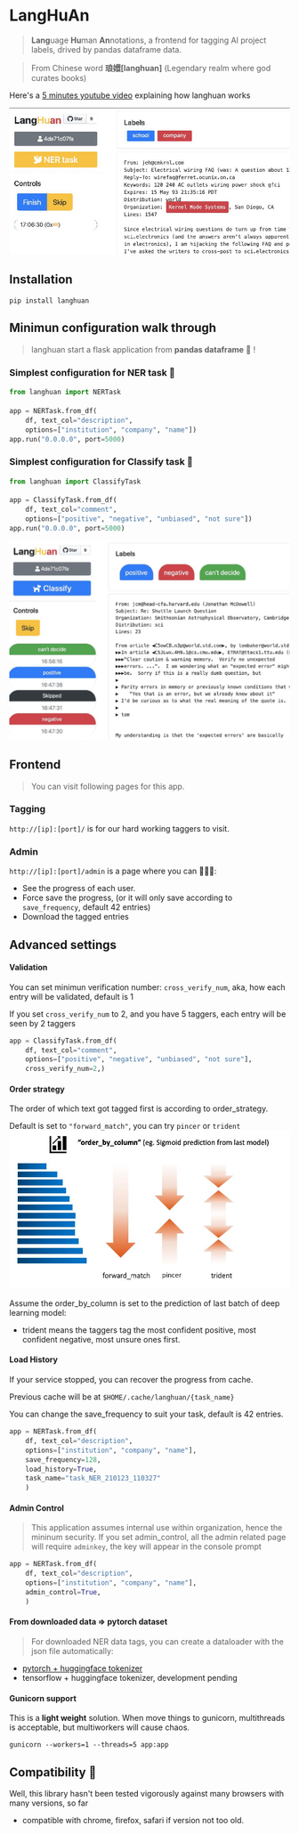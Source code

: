 # LangHuAn
> **Lang**uage **Hu**man **An**notations, a frontend for tagging AI project labels, drived by pandas dataframe data.

> From Chinese word **琅嬛[langhuan]** (Legendary realm where god curates books)

Here's a [5 minutes youtube video](https://www.youtube.com/watch?v=Nwh6roiX_9I) explaining how langhuan works

[![Introduction Video](https://raw.githubusercontent.com/raynardj/langhuan/main/docs/imgs/ner1.jpg)](https://www.youtube.com/watch?v=Nwh6roiX_9I)

## Installation
```shell
pip install langhuan
```

## Minimun configuration walk through
> langhuan start a flask application from **pandas dataframe** 🐼 !

### Simplest configuration for **NER** task 🚀

```python
from langhuan import NERTask

app = NERTask.from_df(
    df, text_col="description",
    options=["institution", "company", "name"])
app.run("0.0.0.0", port=5000)
```

### Simplest configuration for **Classify** task 🚀
```python
from langhuan import ClassifyTask

app = ClassifyTask.from_df(
    df, text_col="comment",
    options=["positive", "negative", "unbiased", "not sure"])
app.run("0.0.0.0", port=5000)
```
![classification image](https://raw.githubusercontent.com/raynardj/langhuan/main/docs/imgs/classify1.jpg)

## Frontend
> You can visit following pages for this app.

### Tagging
```http://[ip]:[port]/``` is for our hard working taggers to visit.

### Admin
```http://[ip]:[port]/admin``` is a page where you can 👮🏽‍♂️:
* See the progress of each user.
* Force save the progress, (or it will only save according to ```save_frequency```, default 42 entries)
* Download the tagged entries

## Advanced settings
#### Validation
You can set minimun verification number: ```cross_verify_num```, aka, how each entry will be validated, default is 1

If you set ```cross_verify_num``` to 2, and you have 5 taggers, each entry will be seen by 2 taggers

```python
app = ClassifyTask.from_df(
    df, text_col="comment",
    options=["positive", "negative", "unbiased", "not sure"],
    cross_verify_num=2,)
```

#### Order strategy
The order of which text got tagged first is according to order_strategy.

Default is set to ```"forward_match"```, you can try ```pincer``` or ```trident```
![order strategies](https://raw.githubusercontent.com/raynardj/langhuan/main/docs/imgs/strategies.jpg)

Assume the order_by_column is set to the prediction of last batch of deep learning model:
- trident means the taggers tag the most confident positive, most confident negative, most unsure ones first.

#### Load History
If your service stopped, you can recover the progress from cache.

Previous cache will be at ```$HOME/.cache/langhuan/{task_name}```

You can change the save_frequency to suit your task, default is 42 entries.

```python
app = NERTask.from_df(
    df, text_col="description",
    options=["institution", "company", "name"],
    save_frequency=128,
    load_history=True,
    task_name="task_NER_210123_110327"
    )
```

#### Admin Control
> This application assumes internal use within organization, hence the mininum security. If you set admin_control, all the admin related page will require ```adminkey```, the key will appear in the console prompt

```python
app = NERTask.from_df(
    df, text_col="description",
    options=["institution", "company", "name"],
    admin_control=True,
    )
```

#### From downloaded data => pytorch dataset
> For downloaded NER data tags, you can create a dataloader with the json file automatically:
* [pytorch + huggingface tokenizer](https://github.com/raynardj/langhuan/tree/main/tests/loader.ipynb)
* tensorflow + huggingface tokenizer, development pending

#### Gunicorn support
This is a **light weight** solution. When move things to gunicorn, multithreads is acceptable, but multiworkers will cause chaos.

```shell
gunicorn --workers=1 --threads=5 app:app
```

## Compatibility 💍
Well, this library hasn't been tested vigorously against many browsers with many versions, so far
* compatible with chrome, firefox, safari if version not too old.
